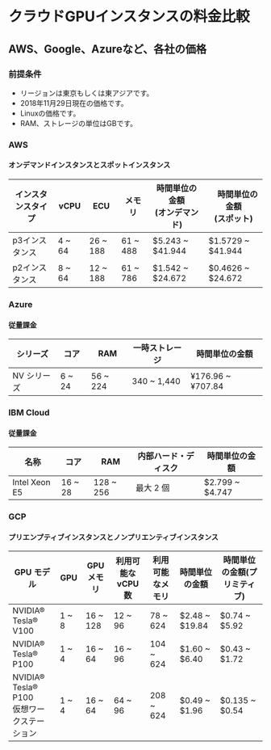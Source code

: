 # クラウドGPUインスタンスの料金比較

## AWS、Google、Azureなど、各社の価格

### 前提条件

- リージョンは東京もしくは東アジアです。
- 2018年11月29日現在の価格です。
- Linuxの価格です。
- RAM、ストレージの単位はGBです。

### AWS

#### オンデマンドインスタンスとスポットインスタンス

| インスタンスタイプ | vCPU | ECU |  メモリ | 時間単位の金額 <br> (オンデマンド) |　時間単位の金額 <br> (スポット) |
|---|---|---|---|---|---|
| p3インスタンス　 | 4 ~ 64  | 26 ~ 188 | 61 ~ 488 | $5.243 ~ $41.944 | $1.5729 ~ $41.944 |
| p2インスタンス | 8 ~ 64  | 12 ~ 188 | 61 ~ 786 | $1.542 ~ $24.672 | $0.4626 ~ $24.672 |

### Azure

#### 従量課金

| シリーズ   | コア | RAM | 一時ストレージ | 時間単位の金額  |
|---|---|---|---|---|
| NV シリーズ | 6 ~ 24  | 56 ~ 224 | 340 ~ 1,440 | ¥176.96 ~ ¥707.84 |

### IBM Cloud

#### 従量課金

| 名称   | コア | RAM | 内部ハード・ディスク | 時間単位の金額  |
|---|---|---|---|---|
| Intel Xeon E5 | 16 ~ 28  | 128 ~ 256 | 最大 2 個 | $2.799 ~ $4.747 |


### GCP

#### プリエンプティブインスタンスとノンプリエンティブインスタンス

| GPU モデル | GPU | GPUメモリ | 利用可能なvCPU 数 | 利用可能なメモリ | 時間単位の金額 | 時間単位の金額(プリミティブ) |
|---|---|---|---|---|---|---|
| NVIDIA® Tesla® V100 | 1 ~ 8 | 16 ~ 128 | 12 ~ 96 | 78 ~ 624 | $2.48 ~ $19.84 | $0.74 ~ $5.92 |
| NVIDIA® Tesla® P100 | 1 ~ 4 | 16 ~ 64 | 16 ~ 96 | 104 ~ 624 | $1.60 ~ $6.40 | $0.43 ~ $1.72 |
| NVIDIA® Tesla® P100　<br> 仮想ワークステーション | 1 ~ 4 | 16 ~ 64 | 64 ~ 96 | 208 ~ 624 | $0.49 ~ $1.96 | $0.135 ~ $0.54 |
